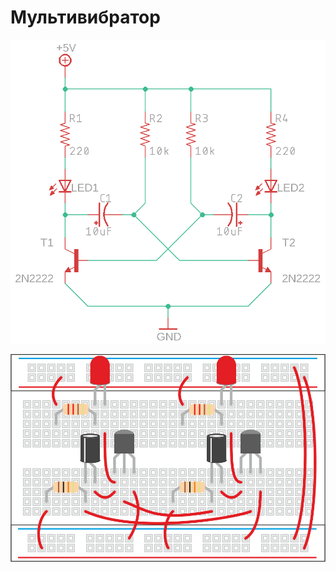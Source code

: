# Мультивибратор

![&#x41F;&#x440;&#x438;&#x43D;&#x446;&#x438;&#x43F;&#x438;&#x430;&#x43B;&#x44C;&#x43D;&#x430;&#x44F; &#x441;&#x445;&#x435;&#x43C;&#x430; &#x43C;&#x443;&#x43B;&#x44C;&#x442;&#x438;&#x432;&#x438;&#x431;&#x440;&#x430;&#x442;&#x43E;&#x440;&#x430;](.gitbook/assets/skhema_multi.png)

![](.gitbook/assets/multivibrator_maket.png)

